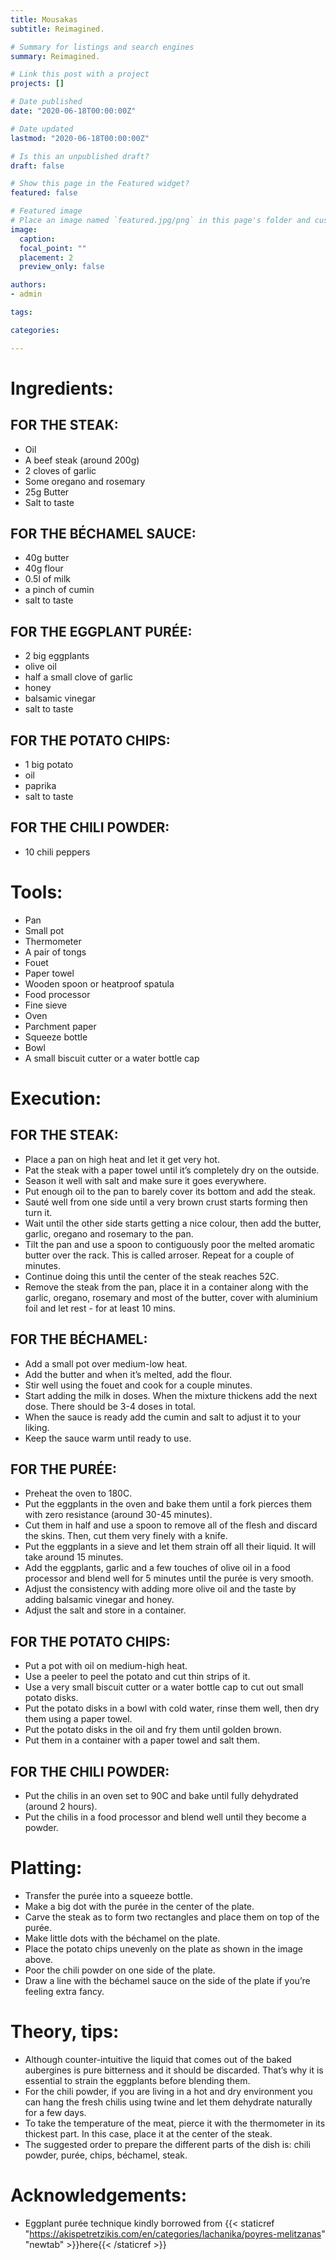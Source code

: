 ```yaml
---
title: Mousakas
subtitle: Reimagined.

# Summary for listings and search engines
summary: Reimagined.

# Link this post with a project
projects: []

# Date published
date: "2020-06-18T00:00:00Z"

# Date updated
lastmod: "2020-06-18T00:00:00Z"

# Is this an unpublished draft?
draft: false

# Show this page in the Featured widget?
featured: false

# Featured image
# Place an image named `featured.jpg/png` in this page's folder and customize its options here.
image:
  caption: 
  focal_point: ""
  placement: 2
  preview_only: false

authors:
- admin

tags:

categories:

---
```


# Ingredients:

## FOR THE STEAK:

- Oil
- A beef steak (around 200g)
- 2 cloves of garlic
- Some oregano and rosemary
- 25g Butter
- Salt to taste

## FOR THE BÉCHAMEL SAUCE:

- 40g butter
- 40g flour
- 0.5l of milk
- a pinch of cumin
- salt to taste

## FOR THE EGGPLANT PURÉE:

- 2 big eggplants
- olive oil
- half a small clove of garlic
- honey
- balsamic vinegar
- salt to taste

## FOR THE POTATO CHIPS:

- 1 big potato
- oil
- paprika
- salt to taste

## FOR THE CHILI POWDER:

- 10 chili peppers

# Tools:

- Pan
- Small pot
- Thermometer
- A pair of tongs
- Fouet
- Paper towel
- Wooden spoon or heatproof spatula
- Food processor
- Fine sieve
- Oven
- Parchment paper
- Squeeze bottle
- Bowl
- A small biscuit cutter or a water bottle cap

# Execution:

## FOR THE STEAK:

- Place a pan on high heat and let it get very hot.
- Pat the steak with a paper towel until it’s completely dry on the outside.
- Season it well with salt and make sure it goes everywhere.
- Put enough oil to the pan to barely cover its bottom and add the steak.
- Sauté well from one side until a very brown crust starts forming then turn it.
- Wait until the other side starts getting a nice colour, then add the butter, garlic, oregano and rosemary to the pan.
- Tilt the pan and use a spoon to contiguously poor the melted aromatic butter over the rack. This is called arroser. Repeat for a couple of minutes.
- Continue doing this until the center of the steak reaches 52C.
- Remove the steak from the pan, place it in a container along with the garlic, oregano, rosemary and most of the butter, cover with aluminium foil and let rest - for at least 10 mins.

## FOR THE BÉCHAMEL:

- Add a small pot over medium-low heat.
- Add the butter and when it’s melted, add the flour.
- Stir well using the fouet and cook for a couple minutes.
- Start adding the milk in doses. When the mixture thickens add the next dose. There should be 3-4 doses in total.
- When the sauce is ready add the cumin and salt to adjust it to your liking.
- Keep the sauce warm until ready to use.

## FOR THE PURÉE:

- Preheat the oven to 180C.
- Put the eggplants in the oven and bake them until a fork pierces them with zero resistance (around 30-45 minutes).
- Cut them in half and use a spoon to remove all of the flesh and discard the skins. Then, cut them very finely with a knife.
- Put the eggplants in a sieve and let them strain off all their liquid. It will take around 15 minutes.
- Add the eggplants, garlic and a few touches of olive oil in a food processor and blend well for 5 minutes until the purée is very smooth.
- Adjust the consistency with adding more olive oil and the taste by adding balsamic vinegar and honey.
- Adjust the salt and store in a container.

## FOR THE POTATO CHIPS:

- Put a pot with oil on medium-high heat.
- Use a peeler to peel the potato and cut thin strips of it.
- Use a very small biscuit cutter or a water bottle cap to cut out small potato disks.
- Put the potato disks in a bowl with cold water, rinse them well, then dry them using a paper towel.
- Put the potato disks in the oil and fry them until golden brown.
- Put them in a container with a paper towel and salt them.

## FOR THE CHILI POWDER:

- Put the chilis in an oven set to 90C and bake until fully dehydrated (around 2 hours).
- Put the chilis in a food processor and blend well until they become a powder.

# Platting:

- Transfer the purée into a squeeze bottle.
- Make a big dot with the purée in the center of the plate.
- Carve the steak as to form two rectangles and place them on top of the purée.
- Make little dots with the béchamel on the plate.
- Place the potato chips unevenly on the plate as shown in the image above.
- Poor the chili powder on one side of the plate.
- Draw a line with the béchamel sauce on the side of the plate if you’re feeling extra fancy.

# Theory, tips:

- Although counter-intuitive the liquid that comes out of the baked aubergines is pure bitterness and it should be discarded. That’s why it is essential to strain the eggplants before blending them.
- For the chili powder, if you are living in a hot and dry environment you can hang the fresh chilis using twine and let them dehydrate naturally for a few days.
- To take the temperature of the meat, pierce it with the thermometer in its thickest part. In this case, place it at the center of the steak.
- The suggested order to prepare the different parts of the dish is: chili powder, purée, chips, béchamel, steak.

# Acknowledgements:

- Eggplant purée technique kindly borrowed from {{< staticref "https://akispetretzikis.com/en/categories/lachanika/poyres-melitzanas" "newtab" >}}here{{< /staticref >}}